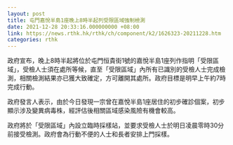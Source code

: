 ```yaml
---
layout: post
title: 屯門嘉悅半島1座晚上8時半起列受限區域強制檢測
date: 2021-12-28 20:33:16.000000000 +08:00
link: https://news.rthk.hk/rthk/ch/component/k2/1626323-20211228.htm
categories: rthk
---
```


政府宣布，晚上8時半起將位於屯門恒貴街1號的嘉悅半島1座列作指明「受限區域」，受檢人士須在處所等候，直至「受限區域」內所有已識別的受檢人士完成檢測，相關檢測結果亦已獲大致確定，方可離開其處所。政府目標是明早上午約7時完成行動。
 
政府發言人表示，由於今日發現一宗曾在嘉悅半島1座居住的初步確診個案，初步顯示涉及變異病毒株，經評估後相關區域感染風險有機會較高。

政府將於「受限區域」內設立臨時採樣站，並要求受檢人士於明日凌晨零時30分前接受檢測。政府會為行動不便的人士和長者安排上門採樣。
